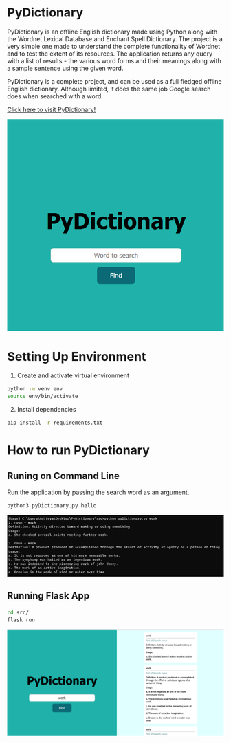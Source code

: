 # PyDictionary

PyDictionary is an offline English dictionary made using Python along with the Wordnet Lexical Database and Enchant Spell Dictionary. The project is a very simple one made to understand the complete functionality of Wordnet and to test the extent of its resources. The application returns any query with a list of results - the various word forms and their meanings along with a sample sentence using the given word.

PyDictionary is a complete project, and can be used as a full fledged offline English dictionary. Although limited, it does the same job Google search does when searched with a word.

[Click here to visit PyDictionary!](https://python-dictionary.herokuapp.com/)

![Flask App UI](img/home.png)

# Setting Up Environment

1. Create and activate virtual environment

```bash
python -m venv env
source env/bin/activate
```

2. Install dependencies

```bash
pip install -r requirements.txt
```

# How to run PyDictionary

## Runing on Command Line

Run the application by passing the search word as an argument.

```bash
python3 pyDictionary.py hello
```
![CLI](img/cmd.png)

## Running Flask App
```bash
cd src/
flask run
```
![GUI](img/gui.png)
